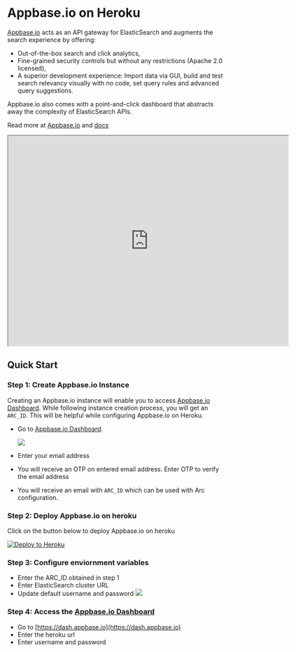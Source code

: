 # Appbase.io on Heroku

[Appbase.io](https://appbase.io/) acts as an API gateway for ElasticSearch and augments the search experience by offering:
* Out-of-the-box search and click analytics,
* Fine-grained security controls but without any restrictions (Apache 2.0 licensed),
* A superior development experience: Import data via GUI, build and test search relevancy visually with no code, set query rules and advanced query suggestions.

Appbase.io also comes with a point-and-click dashboard that abstracts away the complexity of ElasticSearch APIs.

Read more at [Appbase.io](https://appbase.io/) and [docs](https://docs.appbase.io/)

<iframe src="https://drive.google.com/file/d/1865tC4dCThv04ixA9NvHjQS6uiFHAKi6/preview" width="640" height="480"></iframe>

## Quick Start

### Step 1: Create Appbase.io Instance

Creating an Appbase.io instance will enable you to access [Appbase.io Dashboard](https://dash.appbase.io). While following instance creation process, you will get an `ARC_ID`. This will be helpful while configuring Appbase.io on Heroku.
  * Go to [Appbase.io Dashboard](https://dash.appbase.io/install).

    ![](https://i.imgur.com/YZubabh.png)
  
  * Enter your email address
  * You will receive an OTP on entered email address. Enter OTP to verify the email address
  * You will receive an email with `ARC_ID` which can be used with Arc configuration.
  
### Step 2: Deploy Appbase.io on heroku

Click on the button below to deploy Appbase.io on heroku

[![Deploy to
Heroku](https://www.herokucdn.com/deploy/button.svg)](https://heroku.com/deploy?template=https://github.com/appbaseio/appbaseio-heroku)


### Step 3: Configure enviornment variables
  * Enter the ARC_ID obtained in step 1
  * Enter ElasticSearch cluster URL
  * Update default username and password
  ![](https://www.dropbox.com/s/rc50zjfqkt145cm/Screenshot%202020-08-20%20at%2010.10.28%20AM.png?raw=1)

### Step 4: Access the [Appbase.io Dashboard](https://dash.appbase.io)
  * Go to [https://dash.appbase.io](https://dash.appbase.io)
  * Enter the heroku url
  * Enter username and password

